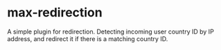 # max-redirection
A simple plugin for redirection. Detecting incoming user country ID by IP address, and redirect it if there is a matching country ID.
